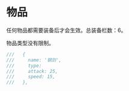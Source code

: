 # 物品

任何物品都需要装备后才会生效。总装备栏数：6。

物品类型没有限制。

```javascript
///   {
///     name: '钢剑',
///     type: 
///     attack: 25,
///     speed: 15,
///   },
```
